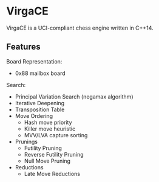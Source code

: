 # VirgaCE

VirgaCE is a UCI-compliant chess engine written in C++14. 


## Features

Board Representation:
  - 0x88 mailbox board

Search: 
  - Principal Variation Search (negamax algorithm)
  - Iterative Deepening
  - Transposition Table
  - Move Ordering
    - Hash move priority
    - Killer move heuristic
    - MVV/LVA capture sorting
  - Prunings
    - Futility Pruning
    - Reverse Futility Pruning
    - Null Move Pruning
  - Reductions
    - Late Move Reductions
